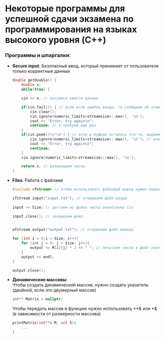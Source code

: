 # Некоторые программы для успешной сдачи экзамена по программирования на языках высокого уровня (C++)

 ### Программы и шпаргалки:

* **Secure input**: Безопасный ввод, который принимает от пользователя только корректные данные

	```C++
	double getDouble() {
		double x;
		while(true) {
	
		cin >> x; // пытаемся ввести данные

		if(cin.fail()) { // если если ошибка ввода, то сообщаем об этом
			cin.clear();
			cin.ignore(numeric_limits<streamsize>::max(), '\n');
			cout << "Error, try again\n";
			continue; // и пробуем еще раз
		}
		if(cin.peek()!='\n') { // если в буфере осталось что-то, выдаем ошибку
			cin.ignore(numeric_limits<streamsize>::max(), '\n'); // очистка буфера
			cout << "Error, try again\n";
			continue;
		}
		cin.ignore(numeric_limits<streamsize>::max(), '\n');

		return x; // возвращаем число
    }

	```

* **Files**: Работа с файлами

	```C++
	#include <fstream> // чтобы использовать файловый вывод нужно подключить это

	ifstream input("input.txt"); // открываем файл ввода
		
    input >> Size; // достаем из файла числа аналогично cin

    input.close(); // закрываем файл
		
	```	
	
	```C++
    ofstream output("output.txt"); // открываем файл вывода
	
    for (int i = 0;i < Size; i++){
        for (int j = 0; j < Size; j++){
            output << M[i][j] * 2 << " "; // печатаем числа в файл аналогично cout
        }
        output << endl;
    }

    output.close();
	```
* **Динамические массивы**:   
	Чтобы создать динамический массив, нужно создать указатель (двойной, если это двумерный массив)
	```C++
	int** Matrix = nullptr;
	```
	Чтобы передать массив в функцию нужно использовать **& или *& (в зависимости от размерности массива)
	```C++
	printMatrix(int**& M, int S){
		...
	}
	```

